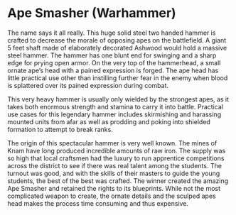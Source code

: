 # Ape Smasher (Warhammer)

The name says it all really. This huge solid steel two handed hammer is crafted to decrease the morale of opposing apes on the battlefield. A giant 5 feet shaft made of elaborately decorated Ashwood would hold a massive steel hammer. The hammer has one blunt end for swinging and a sharp edge for prying open armor. On the very top of the hammerhead, a small ornate ape’s head with a pained expression is forged. The ape head has little practical use other than instilling further fear in the enemy when blood is splattered over its pained expression during combat.

This very heavy hammer is usually only wielded by the strongest apes, as it takes both enormous strength and stamina to carry it into battle. Practical use cases for this legendary hammer includes skirmishing and harassing mounted units from afar as well as prodding and poking into shielded formation to attempt to break ranks.

The origin of this spectacular hammer is very well known. The mines of Knam have long produced incredible amounts of raw iron. The supply was so high that local craftsmen had the luxury to run apprentice competitions across the district to see if there was real talent among the students. The turnout was good, and with the skills of their masters to guide the young students, the best of the best was crafted. The winner created the amazing Ape Smasher and retained the rights to its blueprints. While not the most complicated weapon to create, the ornate details and the sculped apes head makes the process time consuming and thus expensive.
